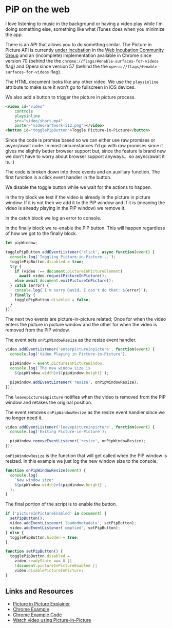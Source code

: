 # PiP on the web

I love listening to music in the background or having a video play while I'm doing something else, something like what iTunes does when you minimize the app.

There is an API that allows you to do somethng similar. The Picture in Picture API is currently [under incubation](https://github.com/WICG/picture-in-picture) in the [Web Incubation Community Group](https://wicg.io/) and an (incomplete) implementation available in Chrome since version 70 (behind the the `chrome://flags/#enable-surfaces-for-videos` flag) and Opera since version 57 (behind the the `opera://flags/#enable-surfaces-for-videos` flag).

The HTML document looks like any other video. We use the `playsinline` attribute to make sure it won't go to fullscreen in iOS devices.

We also add a button to trigger the picture in picture process.

```html
<video id="video"
	controls
	playsinline
	src="video/short.mp4"
	poster="video/artwork-512.png"></video>
<button id="togglePipButton">Toggle Picture-in-Picture</button>
```

Since the code is promise based so we can either use raw promises or async/await code. In most circumstances I'd go with raw promises since it gives me slightly better browser support but, since the feature is brand new we don't have to worry about browser support anyways... so async/await it is. :)

The code is broken down into three events and an auxiliary function. The first function is a click event handler in the button.

We disable the toggle button while we wait for the actions to happen.

in the try block we test if the video is already in the picture in picture window. If it is not then we add it to the PiP window and if it is (meaning the video is already playing in the PiP window) we remove it.

In the catch block we log an error to console.

In the finally block we re-enable the PiP button. This will happen regardless of how we got to the finally block.

```js
let pipWindow;

togglePipButton.addEventListener('click', async function(event) {
  console.log('Toggling Picture-in-Picture...');
  togglePipButton.disabled = true;
  try {
    if (video !== document.pictureInPictureElement)
      await video.requestPictureInPicture();
    else await document.exitPictureInPicture();
  } catch (error) {
    console.log(`I'm sorry David, I can't do that: ${error}`);
  } finally {
    togglePipButton.disabled = false;
  }
});
```

The next two events are picture-in-picture related; Once for when the video enters the picture in picture window and the other for when the video is removed from the PiP window.

The event sets `onPipWindowResize` as the resize event handler.

```js
video.addEventListener('enterpictureinpicture', function(event) {
  console.log('Video Playing in Picture-in-Picture');

  pipWindow = event.pictureInPictureWindow;
  console.log(`The new window size is
    ${pipWindow.width}x${pipWindow.height}`);

  pipWindow.addEventListener('resize', onPipWindowResize);
});
```

The `leavepictureinpicture` notifies when the video is removed from the PiP window and retakes the original position.

The event removes `onPipWindowResize` as the resize event handler since we no longer need it.

```js
video.addEventListener('leavepictureinpicture', function(event) {
  console.log('Exiting Picture-in-Picture');

  pipWindow.removeEventListener('resize', onPipWindowResize);
});
```

`onPipWindowResize` is the function that will get called when the PiP window is resized. In this example we just log the new window size to the console.

```js
function onPipWindowResize(event) {
  console.log(
    `New window size:
    ${pipWindow.width}x${pipWindow.height}`,
  );
}
```

The final portion of the script is to enable the button.

```js
if ('pictureInPictureEnabled' in document) {
  setPipButton();
  video.addEventListener('loadedmetadata', setPipButton);
  video.addEventListener('emptied', setPipButton);
} else {
  togglePipButton.hidden = true;
}

function setPipButton() {
  togglePipButton.disabled =
    video.readyState === 0 ||
    !document.pictureInPictureEnabled ||
    video.disablePictureInPicture;
}
```

## Links and Resources

* [Picture in Picture Explainer](https://github.com/WICG/picture-in-picture/blob/master/explainer.md)
* [Chrome Example](https://googlechrome.github.io/samples/picture-in-picture/)
* [Chrome Example Code](https://github.com/googlechrome/samples/tree/gh-pages/picture-in-picture)
* [Watch video using Picture-in-Picture](https://developers.google.com/web/updates/2018/10/watch-video-using-picture-in-picture)
